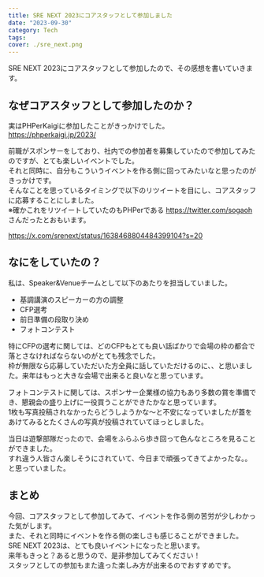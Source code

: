 ```yaml
---
title: SRE NEXT 2023にコアスタッフとして参加しました
date: "2023-09-30"
category: Tech
tags:
cover: ./sre_next.png
---
```


SRE NEXT 2023にコアスタッフとして参加したので、その感想を書いていきます。

## なぜコアスタッフとして参加したのか？

実はPHPerKaigiに参加したことがきっかけでした。  
https://phperkaigi.jp/2023/

前職がスポンサーをしており、社内での参加者を募集していたので参加してみたのですが、とても楽しいイベントでした。  
それと同時に、自分もこういうイベントを作る側に回ってみたいなと思ったのがきっかけです。  
そんなことを思っているタイミングで以下のリツイートを目にし、コアスタッフに応募することにしました。  
※確かこれをリツイートしていたのもPHPerである https://twitter.com/sogaoh さんだったとおもいます。

https://x.com/srenext/status/1638468804484399104?s=20

## なにをしていたの？

私は、Speaker&Venueチームとして以下のあたりを担当していました。

-   基調講演のスピーカーの方の調整
-   CFP選考
-   前日準備の段取り決め
-   フォトコンテスト

特にCFPの選考に関しては、どのCFPもとても良い話ばかりで会場の枠の都合で落とさなければならないのがとても残念でした。  
枠が無限なら応募していただいた方全員に話していただけるのに、、と思いました。来年はもっと大きな会場で出来ると良いなと思っています。

フォトコンテストに関しては、スポンサー企業様の協力もあり多数の賞を準備でき、懇親会の盛り上げに一役買うことができたかなと思っています。  
1枚も写真投稿されなかったらどうしようかな〜と不安になっていましたが蓋をあけてみるとたくさんの写真が投稿されていてほっとしました。

当日は遊撃部隊だったので、会場をふらふら歩き回って色んなところを見ることができました。  
すれ違う人皆さん楽しそうにされていて、今日まで頑張ってきてよかったな。。と思っていました。

## まとめ

今回、コアスタッフとして参加してみて、イベントを作る側の苦労が少しわかった気がします。  
また、それと同時にイベントを作る側の楽しさも感じることができました。  
SRE NEXT 2023は、とても良いイベントになったと思います。  
来年もきっと？あると思うので、是非参加してみてください！  
スタッフとしての参加もまた違った楽しみ方が出来るのでおすすめです。
